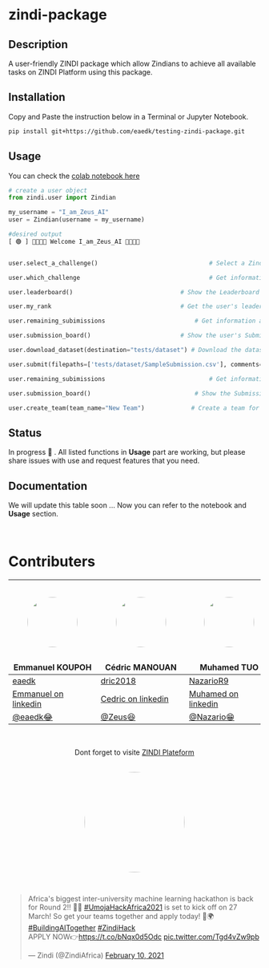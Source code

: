 # zindi-package

## Description

A user-friendly ZINDI package which allow Zindians to achieve all available tasks on ZINDI Platform using this package.

## Installation

Copy and Paste the instruction below in a Terminal or Jupyter Notebook.

```bash
pip install git+https://github.com/eaedk/testing-zindi-package.git
```

## Usage

You can check the [colab notebook here](https://colab.research.google.com/drive/1zzAUWkJ8R5GQzxsdJ5i7XTxaGe2tmUF4?usp=sharing)

```python
# create a user object
from zindi.user import Zindian

my_username = "I_am_Zeus_AI"
user = Zindian(username = my_username)

#desired output
[ 🟢 ] 👋🏾👋🏾 Welcome I_am_Zeus_AI 👋🏾👋🏾


user.select_a_challenge()                               # Select a Zindi challenge

user.which_challenge                                    # Get information about the selected challenge

user.leaderboard()                              # Show the Leaderboard of the selected challenge

user.my_rank                                    # Get the user's leaderboard rank

user.remaining_subimissions                         # Get information about how many submission you can still push now to Zindi

user.submission_board()                         # Show the user's Submission-board of the selected challenge

user.download_dataset(destination="tests/dataset") # Download the dataset of the selected challenge

user.submit(filepaths=['tests/dataset/SampleSubmission.csv'], comments=['initial submission']) # Push a submission to Zindi : the SampleSubmission file

user.remaining_subimissions                             # Get information about how many submission you can still push now to Zindi

user.submission_board()                             # Show the Submission-board of the selected challenge

user.create_team(team_name="New Team")             # Create a team for the selected challenge

```

## Status

In progress 🚧 . All listed functions in **Usage** part are working, but please share issues with use and request features that you need.

## Documentation

We will update this table soon ... Now you can refer to the notebook and **Usage** section.

<br>

# Contributers

<div align='center'>


| <img src='https://media-exp1.licdn.com/dms/image/C5103AQEWceAkHjUwVw/profile-displayphoto-shrink_400_400/0/1582378323644?e=1618444800&v=beta&t=dgTb6nwVBgbNzFOs8CLvoM_p2gYal4t0gStKWvfzcmk' width='100' height='100' style='border-radius:50%; margin:.8cm'> <br>Emmanuel KOUPOH                        | <img src='https://media-exp1.licdn.com/dms/image/C4D35AQGOLlRWnmK5UA/profile-framedphoto-shrink_800_800/0/1611062726937?e=1613314800&v=beta&t=IpUAuxmIMhOrhzAV9rQe3BTJz-6kSN8CUZK8RKf1Jso' width='100' height='100' style='border-radius:50%; margin:.8cm'> <br>Cédric MANOUAN                      | <img src='https://media-exp1.licdn.com/dms/image/C4D03AQH1XHqqND9Syg/profile-displayphoto-shrink_400_400/0/1588010132707?e=1618444800&v=beta&t=SHEg3OdAElJk8dUF7UZ-hZr_ydRZV6fRJW-YUgl4Pxw' width='100' height='100' style='border-radius:50%; margin:.8cm'> <br>Muhamed TUO                      |
|--------------------------------------|-------------------------------|----------------------------------------------|
| [eaedk](https://github.com/eaedk) | [dric2018](https://github.com/dric2018) | [NazarioR9](https://github.com/NazarioR9)|
| [Emmanuel on linkedin](https://www.linkedin.com/in/esaïe-alain-emmanuel-dina-koupoh-7b974a17a) | [Cedric on linkedin](https://www.linkedin.com/in/cédric-pascal-emmanuel-manouan-ba9ba1181) | [Muhamed on linkedin](https://www.linkedin.com/in/muhamed-tuo-b1b3a0162) |
|[@eaedk😂](https://zindi.africa/users/eaedk) | [@Zeus😆](https://zindi.africa/users/I_am_Zeus_AI) |   [@Nazario😁](https://zindi.africa/users/Muhamed_Tuo)   |

<br>


Dont forget to visite [ZINDI Plateform](www.zindi.africa)<br>
<img src='https://pbs.twimg.com/profile_images/1026842061587271680/NHtP1F7r_400x400.jpg' width='200' height='200' style='border-radius:50%; margin:.8cm'>


</div>
<blockquote class="twitter-tweet"><p lang="en" dir="ltr">Africa&#39;s biggest inter-university machine learning hackathon is back for Round 2!! 🎉😁 <a href="https://twitter.com/hashtag/UmojaHackAfrica2021?src=hash&amp;ref_src=twsrc%5Etfw">#UmojaHackAfrica2021</a> is set to kick off on 27 March! So get your teams together and apply today! 🌈🌍 <a href="https://twitter.com/hashtag/BuildingAITogether?src=hash&amp;ref_src=twsrc%5Etfw">#BuildingAITogether</a> <a href="https://twitter.com/hashtag/ZindiHack?src=hash&amp;ref_src=twsrc%5Etfw">#ZindiHack</a><br>APPLY NOW👉<a href="https://t.co/bNqx0d5Odc">https://t.co/bNqx0d5Odc</a> <a href="https://t.co/Tgd4vZw9pb">pic.twitter.com/Tgd4vZw9pb</a></p>&mdash; Zindi (@ZindiAfrica) <a href="https://twitter.com/ZindiAfrica/status/1359502643849273351?ref_src=twsrc%5Etfw">February 10, 2021</a></blockquote> 